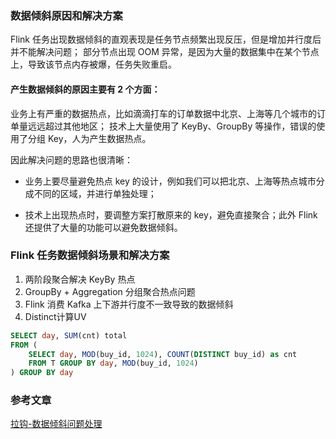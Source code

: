 

### 数据倾斜原因和解决方案
Flink 任务出现数据倾斜的直观表现是任务节点频繁出现反压，但是增加并行度后并不能解决问题；
部分节点出现 OOM 异常，是因为大量的数据集中在某个节点上，导致该节点内存被爆，任务失败重启。


#### 产生数据倾斜的原因主要有 2 个方面：

业务上有严重的数据热点，比如滴滴打车的订单数据中北京、上海等几个城市的订单量远远超过其他地区；
技术上大量使用了 KeyBy、GroupBy 等操作，错误的使用了分组 Key，人为产生数据热点。

因此解决问题的思路也很清晰：

- 业务上要尽量避免热点 key 的设计，例如我们可以把北京、上海等热点城市分成不同的区域，并进行单独处理；

- 技术上出现热点时，要调整方案打散原来的 key，避免直接聚合；此外 Flink 还提供了大量的功能可以避免数据倾斜。



### Flink 任务数据倾斜场景和解决方案

1. 两阶段聚合解决 KeyBy 热点
2. GroupBy + Aggregation 分组聚合热点问题
3. Flink 消费 Kafka 上下游并行度不一致导致的数据倾斜
4. Distinct计算UV
```sql
SELECT day, SUM(cnt) total 
FROM ( 
	SELECT day, MOD(buy_id, 1024), COUNT(DISTINCT buy_id) as cnt 
	FROM T GROUP BY day, MOD(buy_id, 1024)
) GROUP BY day
```





### 参考文章
[拉钩-数据倾斜问题处理](https://kaiwu.lagou.com/course/courseInfo.htm?courseId=81#/detail/pc?id=2051)
